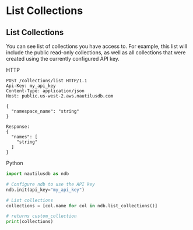 # List Collections

## List Collections

You can see list of collections you have access to. For example, this list will include the public read-only collections, as well as all collections that were created using the currently configured API key.

HTTP
```http
POST /collections/list HTTP/1.1
Api-Key: my_api_key
Content-Type: application/json
Host: public.us-west-2.aws.nautilusdb.com

{
  "namespace_name": "string"
}

Response:
{
  "names": [
    "string"
  ]
}
```

Python
```python
import nautilusdb as ndb

# Configure ndb to use the API key
ndb.init(api_key="my_api_key")

# List collections
collections = [col.name for col in ndb.list_collections()]

# returns custom_collection
print(collections)
```
